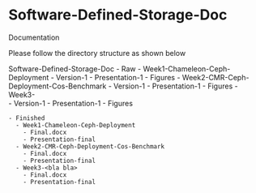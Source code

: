 # Software-Defined-Storage-Doc

Documentation

Please follow the directory structure as shown below

  Software-Defined-Storage-Doc
    - Raw
      - Week1-Chameleon-Ceph-Deployment
        - Version-1
        - Presentation-1
        - Figures
      - Week2-CMR-Ceph-Deployment-Cos-Benchmark
        - Version-1
        - Presentation-1
        - Figures
      - Week3-<bla bla>  
        - Version-1
        - Presentation-1
        - Figures
    
    - Finished 
      - Week1-Chameleon-Ceph-Deployment
        - Final.docx
        - Presentation-final
      - Week2-CMR-Ceph-Deployment-Cos-Benchmark
        - Final.docx
        - Presentation-final
      - Week3-<bla bla>  
        - Final.docx
        - Presentation-final


